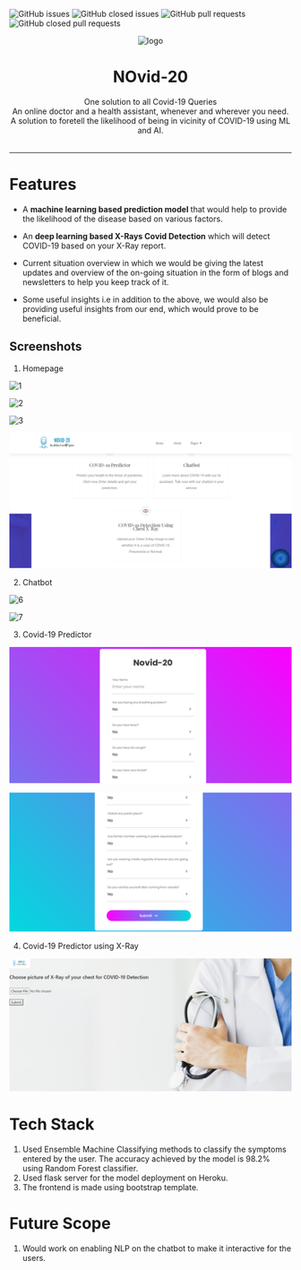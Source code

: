 ![GitHub issues](https://img.shields.io/github/issues/v2dha/NOVid-20) 
![GitHub closed issues](https://img.shields.io/github/issues-closed-raw/v2dha/NOvid-20?color=blue)
![GitHub pull requests](https://img.shields.io/github/issues-pr/v2dha/NOvid-20?color=orange)
![GitHub closed pull requests](https://img.shields.io/github/issues-pr-closed-raw/v2dha/NOvid-20)


<p align="center">
  <img src="https://i.ibb.co/m49w93y/Logo2.jpg" width="350" alt="logo" />
  <h1 align="center">NOvid-20</h1>
  <p align="center">
  One solution to all Covid-19 Queries
  <br/>
  An online doctor and a health assistant, whenever and wherever you need. 
  <br />
  A solution to foretell the likelihood of being in vicinity of COVID-19 using ML and AI.
  <br />
  <br />
  </p>
</p>
<hr>



# Features
* A **machine learning based prediction model** that would help to provide the likelihood of the disease based on various factors.

* An **deep learning based X-Rays Covid Detection** which will detect COVID-19 based on your X-Ray report.

* Current situation overview in which we would be giving the latest updates and overview of the on-going situation in the form of blogs and newsletters to help you keep track of it.

* Some useful insights i.e in addition to the above, we would also be providing useful insights from our end, which would prove to be beneficial.

## Screenshots
1. Homepage

![1](https://user-images.githubusercontent.com/50369708/98961517-a7903780-252b-11eb-9ac1-f23b398755db.PNG)

![2](https://user-images.githubusercontent.com/50369708/98961523-a959fb00-252b-11eb-91a1-ddd273b97693.PNG)

![3](https://user-images.githubusercontent.com/50369708/98961527-aa8b2800-252b-11eb-97dc-059453d3980c.PNG)

![4](https://github.com/Isha307/NOvid-20/blob/master/img/Images/Screenshot%20(100).png)

2. Chatbot

![6](https://user-images.githubusercontent.com/50369708/98961540-ad861880-252b-11eb-9552-4b2eee2ce0a6.PNG)

![7](https://user-images.githubusercontent.com/50369708/98961546-af4fdc00-252b-11eb-9d3f-8862629c03b8.PNG)

3. Covid-19 Predictor

![8](https://github.com/Isha307/NOvid-20/blob/master/img/Images/Screenshot%20(105).png)

![9](https://github.com/Isha307/NOvid-20/blob/master/img/Images/Screenshot%20(106).png)

4. Covid-19 Predictor using X-Ray

![10](https://github.com/Isha307/NOvid-20/blob/master/img/Images/Screenshot%20(104).png)

# Tech Stack
1. Used Ensemble Machine Classifying methods to classify the symptoms entered by the user. The accuracy achieved by the model is 98.2% using Random Forest classifier.
2. Used flask server for the model deployment on Heroku.
3. The frontend is made using bootstrap template.


# Future Scope
1. Would work on enabling NLP on the chatbot to make it interactive for the users.


